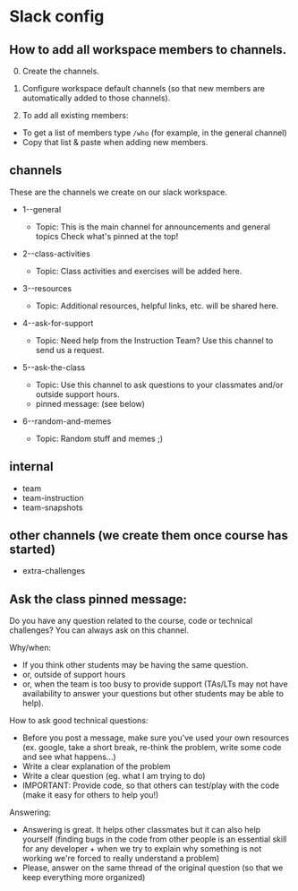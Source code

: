 

# Slack config


## How to add all workspace members to channels.

0. Create the channels.

1. Configure workspace default channels (so that new members are automatically added to those channels).

2. To add all existing members:
  - To get a list of members type `/who` (for example, in the general channel)
  - Copy that list & paste when adding new members.




## channels


These are the channels we create on our slack workspace.


- 1--general
  - Topic: This is the main channel for announcements and general topics
Check what's pinned at the top!

- 2--class-activities
  - Topic: Class activities and exercises will be added here.

- 3--resources
  - Topic: Additional resources, helpful links, etc. will be shared here.

- 4--ask-for-support
  - Topic: Need help from the Instruction Team? Use this channel to send us a request.

- 5--ask-the-class
  - Topic: Use this channel to ask questions to your classmates and/or outside support hours.
  - pinned message: (see below)

- 6--random-and-memes
  - Topic: Random stuff and memes ;) 




## internal
- team
- team-instruction
- team-snapshots


## other channels (we create them once course has started)
- extra-challenges




## Ask the class pinned message:

Do you have any question related to the course, code or technical challenges? You can always ask on this channel.

Why/when:
- If you think other students may be having the same question.
- or, outside of support hours
- or, when the team is too busy to provide support (TAs/LTs may not have availability to answer your questions but other students may be able to help).

How to ask good technical questions:
- Before you post a message, make sure you've used your own resources (ex. google, take a short break, re-think the problem, write some code and see what happens...)
- Write a clear explanation of the problem
- Write a clear question (eg. what I am trying to do)
- IMPORTANT: Provide code, so that others can test/play with the code (make it easy for others to help you!)

Answering:
- Answering is great. It helps other classmates but it can also help yourself (finding bugs in the code from other people is an essential skill for any developer + when we try to explain why something is not working we're forced to really understand a problem)
- Please, answer on the same thread of the original question (so that we keep everything more organized)


